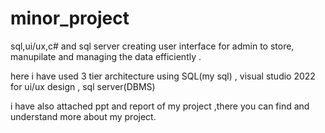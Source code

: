 # minor_project
sql,ui/ux,c# and sql server
creating user interface for admin to store, manupilate and managing the data efficiently .

here i have used 3 tier architecture using SQL(my sql) , visual studio 2022 for ui/ux design , sql server(DBMS)

i have also attached ppt and report of my project ,there you can find and understand more about my project.

